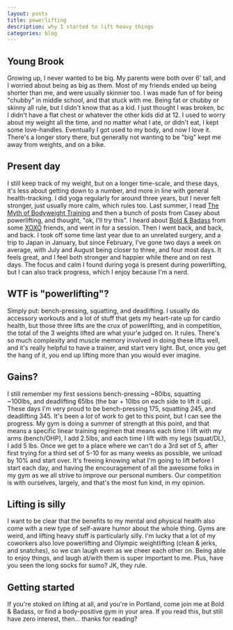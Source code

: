```yaml
---
layout: posts
title: powerlifting
description: why I started to lift heavy things
categories: blog
---
```


## Young Brook

Growing up, I never wanted to be big. My parents were both over 6' tall, and I
worried about being as big as them. Most of my friends ended up being shorter
than me, and were usually skinnier too. I was made fun of for being "chubby" in
middle school, and that stuck with me. Being fat or chubby or skinny all rule,
but I didn't know that as a kid. I just thought I was broken, bc I didn't have
a flat chest or whatever the other kids did at 12. I used to worry about my
weight all the time, and no matter what I ate, or didn't eat, I kept some
love-handles. Eventually I got used to my body, and now I love it. There's a
longer story there, but generally not wanting to be "big" kept me away from
weights, and on a bike.


## Present day

I still keep track of my weight, but on a longer time-scale, and these days,
it's less about getting down to a number, and more in line with general
health-tracking. I did yoga regularly for around three years, but I never felt
stronger, just usually more calm, which rules too. Last summer, I read
[The Myth of Bodyweight Training](https://www.thehairpin.com/2017/08/the-myths-of-bodyweight-training/) and then a bunch of posts from Casey about powerlifting,
and thought, "ok, I'll try this". I heard about [Bold & Badass](http://boldandbadass.com) from some
[XOXO](https://2018.xoxofest.com) friends, and went in for a session. Then I
went back, and back, and back. I took off some time last year due to an
unrelated surgery, and a trip to Japan in January, but since February, I've
gone two days a week on average, with July and August being closer to three,
and four most days. It feels great, and I feel both stronger and happier while
there and on rest days. The focus and calm I found during yoga is present during
powerlifting, but I can also track progress, which I enjoy because
I'm a nerd.

## WTF is "powerlifting"?

Simply put: bench-pressing, squatting, and deadlifting. I usually do accessory
workouts and a lot of stuff that gets my heart-rate up for cardio health, but
those three lifts are the crux of powerlifting, and in competition, the total
of the 3 weights lifted are what your'e judged on. It rules. There's so much
complexity and muscle memory involved in doing these lifts well, and it's
really helpful to have a trainer, and start very light. But, once you get the
hang of it, you end up lifting more than you would ever imagine.

## Gains?

I still remember my first sessions bench-pressing ~80lbs, squatting ~100lbs,
and deadlifting 65lbs (the bar + 10lbs on each side to lift it up). These days
I'm very proud to be bench-pressing 175, squatting 245, and deadlifting 345.
It's been a _lot_ of work to get  to this point, but I can see the progress. My
gym is doing a summer of strength at this point, and that means a specific
linear training  regimen that means each time I lift with my arms (bench/OHP),
I add 2.5lbs, and each time I lift with my legs (squat/DL), I add 5 lbs.
Once we get to a place where we can't do a 3rd set of 5, after first trying for
a third set of 5-10 for as many weeks as possible,  we unload by 10% and start
over. It's freeing knowing what I'm  going to lift before I start each day, and
having the encouragement  of all the awesome folks in my gym as we all strive
to improve our personal numbers. Our competition is with ourselves, largely,
and that's the most fun kind, in my opinion.

## Lifting is silly

I want to be clear that the benefits to my mental and physical health also come
with a new type of self-aware humor about the whole thing. Gyms are weird, and
lifting heavy stuff is particularly silly. I'm lucky that a lot of my coworkers
also love powerlifting and Olympic weightlifting (clean & jerks, and snatches),
so we can laugh even as we cheer each other on. Being able to enjoy things, and
laugh at/with them is super important to me. Plus, have you seen the long socks
for sumo? JK, they rule.

## Getting started

If you're stoked on lifting at all, and you're in Portland, come join me at
Bold & Badass, or find a body-positive gym in your area. If you read this, but
still have zero interest, then... thanks for reading?
